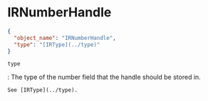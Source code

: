 # IRNumberHandle

```json
{
  "object_name": "IRNumberHandle",
  "type": "[IRType](../type)"
}
```

`type`

:   The type of the number field that the handle should be stored in.
    
    See [IRType](../type).
